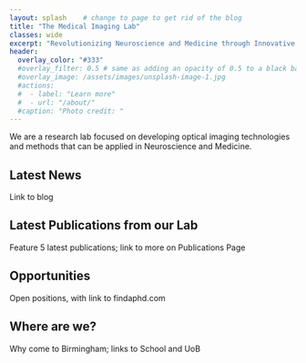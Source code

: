 ```yaml
---
layout: splash    # change to page to get rid of the blog
title: "The Medical Imaging Lab"
classes: wide
excerpt: "Revolutionizing Neuroscience and Medicine through Innovative Optical Imaging"
header:
  overlay_color: "#333"
  #overlay_filter: 0.5 # same as adding an opacity of 0.5 to a black background
  #overlay_image: /assets/images/unsplash-image-1.jpg
  #actions:
  #  - label: "Learn more"
  #  - url: "/about/"
  #caption: "Photo credit: "
---
```



We are a research lab focused on developing optical imaging technologies and methods that can be applied in Neuroscience and Medicine.

## Latest News
Link to blog


## Latest Publications from our Lab
Feature 5 latest publications; link to more on Publications Page


## Opportunities
Open positions, with link to findaphd.com


## Where are we?
Why come to Birmingham; links to School and UoB